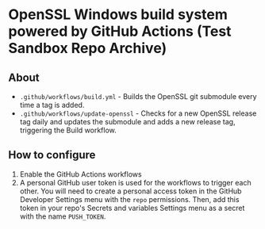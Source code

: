# OpenSSL Windows build system powered by GitHub Actions (Test Sandbox Repo Archive)

## About
- `.github/workflows/build.yml` - Builds the OpenSSL git submodule every time a tag is added.
- `.github/workflows/update-openssl` - Checks for a new OpenSSL release tag daily and updates the submodule and adds a new release tag, triggering the Build workflow.

## How to configure
1. Enable the GitHub Actions workflows
2. A personal GitHub user token is used for the workflows to trigger each other. You will need to create a personal access token in the GitHub Developer Settings menu with the `repo` permissions. Then, add this token in your repo's Secrets and variables Settings menu as a secret with the name `PUSH_TOKEN`.
